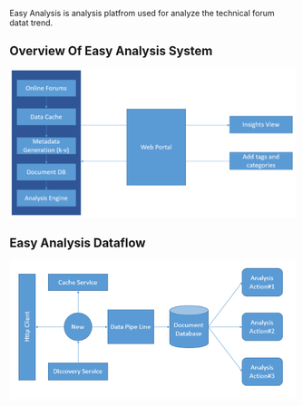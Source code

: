 Easy Analysis is analysis platfrom used for analyze the technical forum datat trend.

## Overview Of Easy Analysis System

![alt text][eas-overview]

## Easy Analysis Dataflow

![alt text][eas-dataflow]

[eas-overview]: ./img/overview-of-eas.PNG "Easy Analysis Overview"

[eas-dataflow]: ./img/eas-dataflow.PNG "Easy Analysis Dataflow"
